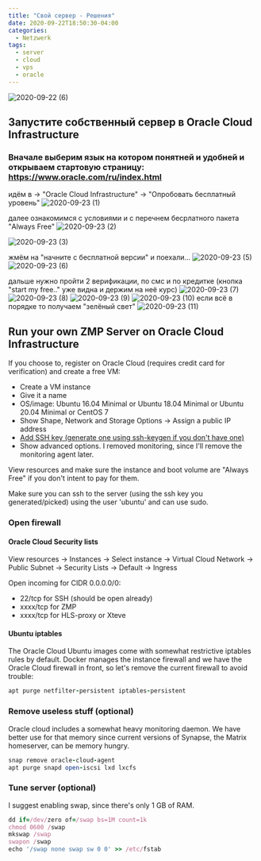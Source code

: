 ```yaml
---
title: "Свой сервер - Решения"
date: 2020-09-22T18:50:30-04:00
categories:
  - Netzwerk
tags:
  - server
  - cloud
  - vps
  - oracle
---
```


![2020-09-22 (6)](https://user-images.githubusercontent.com/24189833/93932452-84fa5300-fd20-11ea-8465-cb84ce99817f.png)

## Запустите собственный сервер в Oracle Cloud Infrastructure

### Вначале выберим язык на котором понятней и удобней и открываем стартовую страницу: https://www.oracle.com/ru/index.html
идём в -> "Oracle Cloud Infrastructure" -> "Опробовать бесплатный уровень" 
![2020-09-23 (1)](https://user-images.githubusercontent.com/24189833/94052304-09a8a800-fdd9-11ea-9e9e-ec666a0c8445.png)

далее ознакомимся с условиями и с перечнем бесрлатного пакета "Always Free"
![2020-09-23 (2)](https://user-images.githubusercontent.com/24189833/94052908-e5999680-fdd9-11ea-8693-7f1212ad5061.png)

![2020-09-23 (3)](https://user-images.githubusercontent.com/24189833/94053329-7ec8ad00-fdda-11ea-8fc3-3abd958a177b.png)

жмём на "начните с бесплатной версии" и поехали...
![2020-09-23 (5)](https://user-images.githubusercontent.com/24189833/94059611-f569a880-fde2-11ea-8266-17e990548b6c.png)
![2020-09-23 (6)](https://user-images.githubusercontent.com/24189833/94059953-7628a480-fde3-11ea-966a-0c8b9f90b9e5.png)

дальше нужно пройти 2 верификации, по смс и по кредитке (кнопка "start my free.." уже видна и держим на неё курс)
![2020-09-23 (7)](https://user-images.githubusercontent.com/24189833/94060498-58a80a80-fde4-11ea-8b58-8f0d6f9f136e.png)
![2020-09-23 (8)](https://user-images.githubusercontent.com/24189833/94060862-e683f580-fde4-11ea-97aa-4be7960d2126.png)
![2020-09-23 (9)](https://user-images.githubusercontent.com/24189833/94061125-424e7e80-fde5-11ea-85ee-c352b6d57789.png)
![2020-09-23 (10)](https://user-images.githubusercontent.com/24189833/94061457-b426c800-fde5-11ea-9059-072543573d73.png)
если всё в порядке то получаем "зелёный свет"
![2020-09-23 (11)](https://user-images.githubusercontent.com/24189833/94061629-eb957480-fde5-11ea-9620-8272fbfa3441.png)




## Run your own ZMP Server on Oracle Cloud Infrastructure

If you choose to, register on Oracle Cloud (requires credit card for verification) and create a free VM:

 * Create a VM instance
 * Give it a name
 * OS/image: Ubuntu 16.04 Minimal or Ubuntu 18.04 Minimal or Ubuntu 20.04 Minimal or CentOS 7
 * Show Shape, Network and Storage Options -> Assign a public IP address
 * [Add SSH key (generate one using ssh-keygen if you don't have one)](https://tech.id500.de/wp/?page_id=201)
 * Show advanced options. I removed monitoring, since I'll remove the monitoring agent later.

View resources and make sure the instance and boot volume are "Always Free" if you don't intent to pay for them.

Make sure you can ssh to the server (using the ssh key you generated/picked) using the user 'ubuntu' and can use sudo.
### Open firewall
#### Oracle Cloud Security lists
View resources -> Instances -> Select instance -> Virtual Cloud Network -> Public Subnet -> Security Lists -> Default -> Ingress

Open incoming for CIDR 0.0.0.0/0:

 * 22/tcp for SSH (should be open already)
 * xxxx/tcp for ZMP
 * xxxx/tcp for HLS-proxy or Xteve

#### Ubuntu iptables

The Oracle Cloud Ubuntu images come with somewhat restrictive iptables rules by default. Docker manages the instance firewall and we have the Oracle Cloud firewall in front, so let's remove the current firewall to avoid trouble:
```ruby
apt purge netfilter-persistent iptables-persistent
```
### Remove useless stuff (optional)

Oracle cloud includes a somewhat heavy monitoring daemon. We have better use for that memory since current versions of Synapse, the Matrix homeserver, can be memory hungry.
```ruby
snap remove oracle-cloud-agent
apt purge snapd open-iscsi lxd lxcfs
```
### Tune server (optional)

I suggest enabling swap, since there's only 1 GB of RAM.
```ruby
dd if=/dev/zero of=/swap bs=1M count=1k
chmod 0600 /swap
mkswap /swap
swapon /swap
echo '/swap none swap sw 0 0' >> /etc/fstab
```
